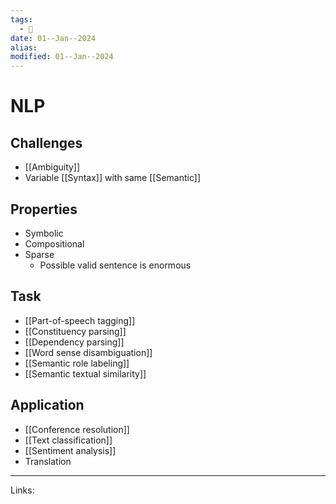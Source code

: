 ```yaml
---
tags:
  - 🌱
date: 01--Jan--2024
alias: 
modified: 01--Jan--2024
---
```

# NLP
## Challenges
- [[Ambiguity]]
- Variable [[Syntax]] with same [[Semantic]]
## Properties
- Symbolic
- Compositional
- Sparse
    - Possible valid sentence is enormous
## Task
- [[Part-of-speech tagging]]
- [[Constituency parsing]]
- [[Dependency parsing]]
- [[Word sense disambiguation]]
- [[Semantic role labeling]]
- [[Semantic textual similarity]]
## Application
- [[Conference resolution]]
- [[Text classification]]
- [[Sentiment analysis]]
- Translation

---
Links:
